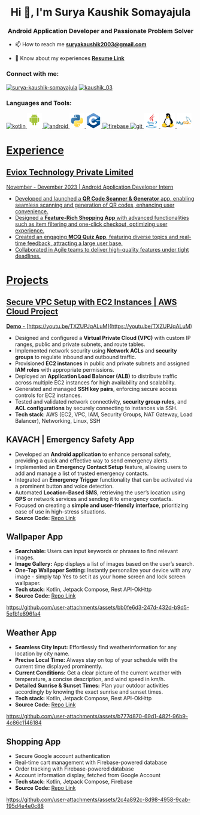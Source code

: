 <h1 align="center">Hi 👋, I'm Surya Kaushik Somayajula</h1>
<h3 align="center">Android Application Developer and Passionate Problem Solver</h3>

- 📫 How to reach me **suryakaushik2003@gmail.com**

- 📄 Know about my experiences **[Resume Link](https://drive.google.com/file/d/1Fft0l8HAu3P1YeN4XZ3Yk3oY6vXT-UeL/view?usp=sharing)**

<h3 align="left">Connect with me:</h3>
<p align="left">
<a href="https://linkedin.com/in/surya-kaushik-somayajula" target="blank"><img align="center" src="https://raw.githubusercontent.com/rahuldkjain/github-profile-readme-generator/master/src/images/icons/Social/linked-in-alt.svg" alt="surya-kaushik-somayajula" height="30" width="40" /></a>
<a href="https://www.leetcode.com/kaushik_03" target="_blank"><img align="center" src="https://raw.githubusercontent.com/rahuldkjain/github-profile-readme-generator/master/src/images/icons/Social/leet-code.svg" alt="kaushik_03" height="30" width="40" /></a>
</p>

<h3 align="left">Languages and Tools:</h3>
<p align="left"> 
<a href="https://kotlinlang.org" target="_blank" rel="noreferrer"> <img src="https://www.vectorlogo.zone/logos/kotlinlang/kotlinlang-icon.svg" alt="kotlin" width="40" height="40"/> </a> 
<a href="https://developer.android.com" target="_blank" rel="noreferrer"> <img src="https://raw.githubusercontent.com/devicons/devicon/master/icons/android/android-original-wordmark.svg" alt="android" width="40" height="40"/> </a>
<a href="https://developer.android.com/develop/ui/compose" target="_blank" rel="noreferrer"> <img src="https://blogger.googleusercontent.com/img/b/R29vZ2xl/AVvXsEjC97Z8BResg5dlPqczsRCFhP6zewWX0X0e7fVPG-G7PuUZwwZVsi9OPoqJYkgqT2h0FI95SsmWzVEgpt8b8HAqFiIxZ98TFtY4lE0b8UrtVJ2HrJebRwl6C9DslsQDl9KnBIrdHS6LtkY/s1600/jetpack+compose+icon_RGB.png" alt="android" width="40" height="40"/> </a>  
<a href="https://www.python.org/" target="_blank" rel="noreferrer"> <img src="https://raw.githubusercontent.com/devicons/devicon/master/icons/python/python-original.svg" alt="python" width="40" height="40"/> </a>
<a href="https://www.w3schools.com/cpp/" target="_blank" rel="noreferrer"> <img src="https://raw.githubusercontent.com/devicons/devicon/master/icons/cplusplus/cplusplus-original.svg" alt="cplusplus" width="40" height="40"/> </a> 
<a href="https://firebase.google.com/" target="_blank" rel="noreferrer"> <img src="https://www.vectorlogo.zone/logos/firebase/firebase-icon.svg" alt="firebase" width="40" height="40"/> </a> 
<a href="https://git-scm.com/" target="_blank" rel="noreferrer"> <img src="https://www.vectorlogo.zone/logos/git-scm/git-scm-icon.svg" alt="git" width="40" height="40"/> </a> 
<a href="https://www.java.com" target="_blank" rel="noreferrer"> <img src="https://raw.githubusercontent.com/devicons/devicon/master/icons/java/java-original.svg" alt="java" width="40" height="40"/> </a>
<a href="https://www.linux.org/" target="_blank" rel="noreferrer"> 
<img src="https://raw.githubusercontent.com/devicons/devicon/master/icons/linux/linux-original.svg" alt="linux" width="40" height="40"/> </a> 
<a href="https://www.mysql.com/" target="_blank" rel="noreferrer"> <img src="https://raw.githubusercontent.com/devicons/devicon/master/icons/mysql/mysql-original-wordmark.svg" alt="mysql" width="40" height="40"/> </a> <a href="https://www.python.org" target="_blank" rel="noreferrer"> 

# Experience

## Eviox Technology Private Limited
November - Devember 2023 | Android Application Developer Intern

- Developed and launched a **QR Code Scanner & Generator** app, enabling seamless scanning and generation of QR codes, enhancing user convenience.
- Designed a **Feature-Rich Shopping App** with advanced functionalities such as item filtering and one-click checkout, optimizing user experience.
- Created an engaging **MCQ Quiz App**, featuring diverse topics and real-time feedback, attracting a large user base.
- Collaborated in Agile teams to deliver high-quality features under tight deadlines.



# Projects
## **Secure VPC Setup with EC2 Instances** | AWS Cloud Project  
**Demo** - [https://youtu.be/TXZUPJqALuM](https://youtu.be/TXZUPJqALuM)

- Designed and configured a **Virtual Private Cloud (VPC)** with custom IP ranges, public and private subnets, and route tables.
- Implemented network security using **Network ACLs** and **security groups** to regulate inbound and outbound traffic.
- Provisioned **EC2 instances** in public and private subnets and assigned **IAM roles** with appropriate permissions.
- Deployed an **Application Load Balancer (ALB)** to distribute traffic across multiple EC2 instances for high availability and scalability.
- Generated and managed **SSH key pairs**, enforcing secure access controls for EC2 instances.
- Tested and validated network connectivity, **security group rules**, and **ACL configurations** by securely connecting to instances via SSH.
- **Tech stack**: AWS (EC2, VPC, IAM, Security Groups, NAT Gateway, Load Balancer), Networking, Linux, SSH

## KAVACH | Emergency Safety App

- Developed an **Android application** to enhance personal safety, providing a quick and effective way to send emergency alerts.
- Implemented an **Emergency Contact Setup** feature, allowing users to add and manage a list of trusted emergency contacts.
- Integrated an **Emergency Trigger** functionality that can be activated via a prominent button and voice detection.
- Automated **Location-Based SMS**, retrieving the user’s location using **GPS** or network services and sending it to emergency contacts.
- Focused on creating a **simple and user-friendly interface**, prioritizing ease of use in high-stress situations.
- **Source Code:** [Repo Link](https://github.com/kaushik8946/Kavach)



## Wallpaper App
- **Searchable:** Users can input keywords or phrases to find relevant
images.
- **Image Gallery:** App displays a list of images based on the user’s
search.
- **One-Tap Wallpaper Setting:** Instantly personalize your device
with any image - simply tap Yes to set it as your home screen and
lock screen wallpaper.
- **Tech stack:** Kotlin, Jetpack Compose, Rest API-OkHttp
- **Source Code:** [Repo Link](https://github.com/kaushik8946/Wallpaper-App)


https://github.com/user-attachments/assets/bb0fe6d3-247d-432d-b9d5-5efb1e896fa4


## Weather App
- **Seamless City Input:** Effortlessly find weatherinformation for any
location by city name.
- **Precise Local Time:** Always stay on top of your schedule with the
current time displayed prominently.
- **Current Conditions:** Get a clear picture of the current weather
with temperature, a concise description, and wind speed in km/h.
- **Detailed Sunrise & Sunset Times:** Plan your outdoor activities
accordingly by knowing the exact sunrise and sunset times.
- **Tech stack:** Kotlin, Jetpack Compose, Rest API-OkHttp
- **Source Code:** [Repo Link](https://github.com/kaushik8946/Weather-App)


https://github.com/user-attachments/assets/b777d870-69d1-482f-96b9-4c86c1146184

## Shopping App
- Secure Google account authentication
- Real-time cart management with Firebase-powered database
- Order tracking with Firebase-powered database
- Account information display, fetched from Google Account
- **Tech stack:** Kotlin, Jetpack Compose, Firebase
- **Source Code:** [Repo Link](https://github.com/kaushik8946/Shopping-App)
  

https://github.com/user-attachments/assets/2c4a892c-8d98-4958-9cab-195d4e4e0c88
  
